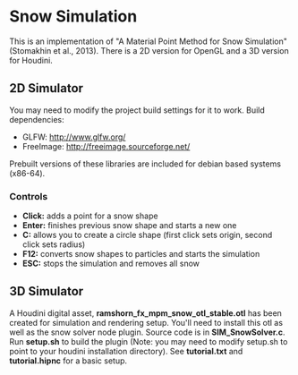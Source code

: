 Snow Simulation
===============

This is an implementation of "A Material Point Method for Snow Simulation" (Stomakhin et al., 2013). There is a 2D version for OpenGL and a 3D version for Houdini.

## 2D Simulator

You may need to modify the project build settings for it to work.
Build dependencies:
- GLFW: http://www.glfw.org/
- FreeImage: http://freeimage.sourceforge.net/

Prebuilt versions of these libraries are included for debian based systems (x86-64).

### Controls
- **Click:** adds a point for a snow shape
- **Enter:** finishes previous snow shape and starts a new one
- **C:** allows you to create a circle shape (first click sets origin, second click sets radius)
- **F12:** converts snow shapes to particles and starts the simulation
- **ESC:** stops the simulation and removes all snow

## 3D Simulator

A Houdini digital asset, **ramshorn_fx_mpm_snow_otl_stable.otl** has been created for simulation and rendering setup. You'll need to install this otl as well as the snow solver node plugin.  Source code is in **SIM_SnowSolver.c**. Run **setup.sh** to build the plugin (Note: you may need to modify setup.sh to point to your houdini installation directory). See **tutorial.txt** and **tutorial.hipnc** for a basic setup. 
